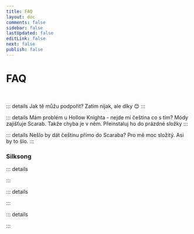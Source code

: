 ```yaml
---
title: FAQ
layout: doc 
comments: false
sidebar: false
lastUpdated: false
editLink: false
next: false
publish: false
---
```

<h1>FAQ</h1> <br />

::: details Jak tě můžu podpořit?
Zatím nijak, ale díky :blush:
:::

::: details Mám problém u Hollow Knighta - nejde mi čeština co s tím?
Módy zajišťuje Scarab. Takže chyba je v něm. Přeinstaluj ho do prázdné složky
:::

::: details Nešlo by dát češtinu přímo do Scaraba?
Pro mě moc složitý. Asi by to šlo.
:::

 <h3>Silksong</h3>
::: details

:::

::: details

:::

::: details

:::


